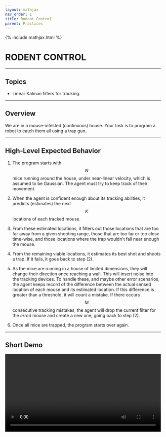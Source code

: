 ```yaml
---
layout: mathjax
nav_order: 1
title: Rodent Control
parent: Practices
---
```

{% include mathjax.html %}
# RODENT CONTROL


---
## Topics

* Linear Kalman filters for tracking.


---
## Overview


We are in a mouse-infested (continuous) house. Your task is to program a robot to catch them all
using a trap gun.


---
## High-Level Expected Behavior


1. The program starts with $$N$$ mice running around the house, under near-linear velocity, which
   is assumed to be Gaussian. The agent must try to keep track of their movement.
   
2. When the agent is confident enough about its tracking abilities, it predicts (estimates) the
   next $$K$$ locations of each tracked mouse.

3. From these estimated locations, it filters out those locations that are too far away from a given
   shooting range, those that are too far or too close time-wise, and those locations where the
   trap wouldn't fall near enough the mouse.

4. From the remaining viable locations, it estimates its best shot and shoots a trap. If it
   fails, it goes back to step (2).

5. As the mice are running in a house of limited dimensions, they will change their direction once
   reaching a wall. This will insert noise into the tracking devices. To handle these, and maybe
   other error scenarios, the agent keeps record of the difference between the actual sensed
   location of each mouse and its estimated location. If this difference is greater than a
   threshold, it will count a mistake. If there occurs $$M$$ consecutive tracking mistakes, the
   agent will drop the current filter for the *erred* mouse and create a new one, going back to
   step (2).

6. Once all mice are trapped, the program starts over again.


---
## Short Demo

<video width="100%" autoplay controls>
  <source src="demo.mp4" type="video/mp4">
Your browser does not support the video tag.
</video>
